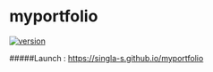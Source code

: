 # myportfolio

[![version](https://img.shields.io/badge/version-1.0.1-green.svg)](https://singla-s.github.io/myportfolio)


#####Launch : https://singla-s.github.io/myportfolio


